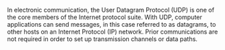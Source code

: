 In electronic communication, the User Datagram Protocol (UDP) is one of the
core members of the Internet protocol suite. With UDP, computer applications
can send messages, in this case referred to as datagrams, to other hosts on
an Internet Protocol (IP) network. Prior communications are not required in
order to set up transmission channels or data paths.
